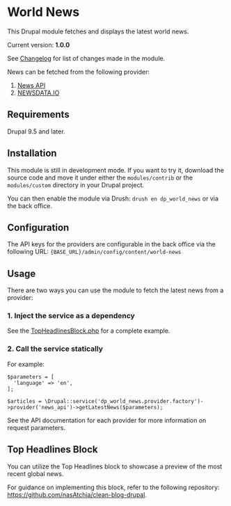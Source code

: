# World News

This Drupal module fetches and displays the latest world news.

Current version: **1.0.0**

See [Changelog](CHANGELOG.md) for list of changes made in the module.

News can be fetched from the following provider:

1. [News API](https://newsapi.org/)
2. [NEWSDATA.IO](https://newsdata.io/)

## Requirements

Drupal 9.5 and later.

## Installation

This module is still in development mode. If you want to try it, download the source code
and move it under either the `modules/contrib` or the `modules/custom` directory in your Drupal project.

You can then enable the module via Drush: `drush en dp_world_news` or via the back office.

## Configuration

The API keys for the providers are configurable in the back office via the following URL: `{BASE_URL}/admin/config/content/world-news`

## Usage

There are two ways you can use the module to fetch the latest news from a provider:

### 1. Inject the service as a dependency

See the [TopHeadlinesBlock.php](src/Plugin/Block/TopHeadlinesBlock.php) for a complete example.

### 2. Call the service statically

For example:

```
$parameters = [
  'language' => 'en',
];

$articles = \Drupal::service('dp_world_news.provider.factory')->provider('news_api')->getLatestNews($parameters);
```

See the API documentation for each provider for more information on request parameters.

## Top Headlines Block

You can utilize the Top Headlines block to showcase a preview of the most recent global news.

For guidance on implementing this block, refer to the following repository: https://github.com/nasAtchia/clean-blog-drupal.
